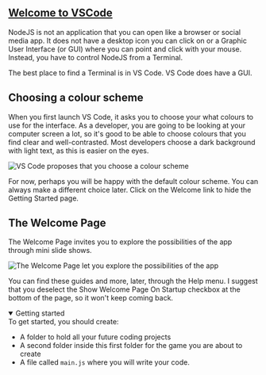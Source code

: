 <!-- Welcome to VSCode -->
<section
  id="welcome-to-vscode"
  aria-labelledby="welcome-to-vscode"
  data-item="Welcome to VSCode"
>
  <h2><a href="#welcome-to-vscode">Welcome to VSCode</a></h2>
  
NodeJS is not an application that you can open like a browser or social media app. It does not have a desktop icon you can click on or a  Graphic User Interface (or GUI) where you can point and click with your mouse. Instead, you have to control NodeJS from a Terminal.

The best place to find a Terminal is in VS Code. VS Code does have a GUI.

## Choosing a colour scheme

When you first launch VS Code, it asks you to choose your what colours to use for the interface. As a developer, you are going to be looking at your computer screen a lot, so it's good to be able to choose colours that you find clear and well-contrasted. Most developers choose a dark background with light text, as this is easier on the eyes.

![VS Code proposes that you choose a colour scheme](images/01_VSCodeStartScreen.webp)

For now, perhaps you will be happy with the default colour scheme. You can always make a different choice later. Click on the Welcome link to hide the Getting Started page.

## The Welcome Page

The Welcome Page invites you to explore the possibilities of the app through mini slide shows. 

![The Welcome Page let you explore the possibilities of the app](images/02HideStartUp.webp)

You can find these guides and more, later, through the Help menu. I suggest that you deselect the Show Welcome Page On Startup checkbox at the bottom of the page, so it won't keep coming back.

<details class="pivot" open>
<summary>Getting started</summary>
To get started, you should create:

* A folder to hold all your future coding projects
* A second folder inside this first folder for the game you are about to create
* A file called `main.js` where you will write your code.

</details>
</section>